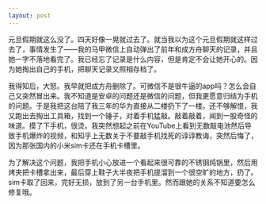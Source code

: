 ```yaml
---
layout: post
---
```


元旦假期就这么没了。四天好像一晃就过去了。就当我以为这个元旦假期就这样过去了，事情发生了——我的马甲微信上自动弹出了前年和成方舟聊天的记录，并且她一字不落地看完了。我已经忘了记录是什么内容，但是肯定不会让她开心的。因为她掏出自己的手机，把聊天记录又照相存档了。

我得知后，大怒。我早就把成方舟删除了。可微信不是很牛逼的app吗？怎么会自己又突然冒出来。我不知道是安卓的问题还是微信的问题，但我更愿意归结为手机的问题。于是我把这台陪了我三年的华为直接从二楼扔下了一楼。还不够解恨，我又跑出去掏出工具箱，找到一个锤子，对着手机猛敲。敲着敲着，闻到一股奇怪的味道。摸了下手机，很烫。我突然想起之前在YouTube上看到无数敲电池然后导致手机爆炸的视频，和知乎上无数关于不要敲手机找死的谆谆教诲，突然后悔了，因为那张国内的小米sim卡还在手机卡槽里。

为了解决这个问题，我把手机小心放进一个看起来很可靠的不锈钢炖锅里，然后用烤夹把卡槽拿出来，最后穿上鞋子大半夜把手机提溜到一个很空旷的地方，扔了。sim卡取了回来，完好无损，放到了另一台手机里。然而跟她的关系不知道要怎么修复哦。
